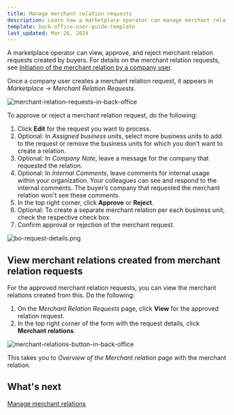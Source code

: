 ```yaml
---
title: Manage merchant relation requests
description: Learn how a marketplace operator can manage merchant relation requests in the Back Office
template: back-office-user-guide-template
last_updated: Mar 26, 2024
---
```


A marketplace operator can view, approve, and reject merchant relation requests created by buyers. For details on the merchant relation requests, see [Initiation of the merchant relation by a company user](docs\pbc\all\merchant-management\{{page.version}}\marketplace\merchant-b2b-contracts-and-contract-requests-features-overview#initiation-of-the-merchant-relation-by-a-company-user).

Once a company user creates a merchant relation request, it appears in *Marketplace -> Merchant Relation Requests*.

![merchant-relation-requests-in-back-office](https://spryker.s3.eu-central-1.amazonaws.com/docs/pbc/all/merchant-management/manage-in-the-back-office/manage-merchants/manage-merchant-relation-requests/merchant-relation-requests-in-back-office.png)

To approve or reject a merchant relation request, do the following:

1. Click **Edit** for the request you want to process.
2. Optional: In *Assigned business units*, select more business units to add to the request or remove the business units for which you don't want to create a relation.
3. Optional: In *Company Note*, leave a message for the company that requested the relation.
4. Optional: In *Internal Comments*, leave comments for internal usage within your organization. Your colleagues can see and respond to the internal comments. The buyer’s company that requested the merchant relation won't see these comments.
5. In the top right corner, click **Approve** or **Reject**.
6. Optional: To create a separate merchant relation per each business unit, check the respective check box.
7. Confirm approval or rejection of the merchant request. 

![bo-request-details.png](https://spryker.s3.eu-central-1.amazonaws.com/docs/pbc/all/merchant-management/manage-in-the-back-office/manage-merchant-relation-requests/bo-request-details.png)

## View merchant relations created from merchant relation requests

For the approved merchant relation requests, you can view the merchant relations created from this. Do the following:

1. On the *Merchant Relation Requests* page, click **View** for the approved relation request. 
2. In the top right corner of the form with the request details, click **Merchant relations**.

![merchant-relations-button-in-back-office](https://spryker.s3.eu-central-1.amazonaws.com/docs/pbc/all/merchant-management/manage-in-the-back-office/manage-merchants/manage-merchant-relation-requests/merchant-relations-button-in-back-office.png)

This takes you to *Overview of the Merchant relation* page with the merchant relation.

## What's next

[Manage merchant relations](/docs/pbc/all/merchant-management/{{page.version}}/base-shop/manage-in-the-back-office/edit-merchant-relations.html#edit-a-merchant-relation)

